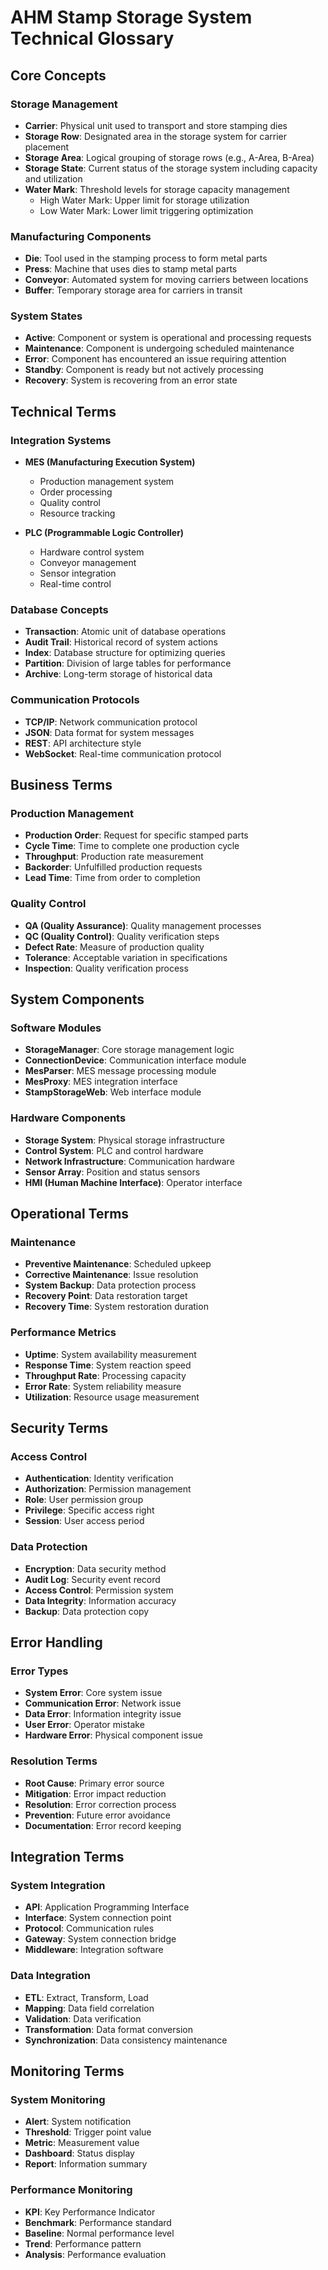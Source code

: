 # AHM Stamp Storage System Technical Glossary

## Core Concepts

### Storage Management

- **Carrier**: Physical unit used to transport and store stamping dies
- **Storage Row**: Designated area in the storage system for carrier placement
- **Storage Area**: Logical grouping of storage rows (e.g., A-Area, B-Area)
- **Storage State**: Current status of the storage system including capacity and utilization
- **Water Mark**: Threshold levels for storage capacity management
  - High Water Mark: Upper limit for storage utilization
  - Low Water Mark: Lower limit triggering optimization

### Manufacturing Components

- **Die**: Tool used in the stamping process to form metal parts
- **Press**: Machine that uses dies to stamp metal parts
- **Conveyor**: Automated system for moving carriers between locations
- **Buffer**: Temporary storage area for carriers in transit

### System States

- **Active**: Component or system is operational and processing requests
- **Maintenance**: Component is undergoing scheduled maintenance
- **Error**: Component has encountered an issue requiring attention
- **Standby**: Component is ready but not actively processing
- **Recovery**: System is recovering from an error state

## Technical Terms

### Integration Systems

- **MES (Manufacturing Execution System)**
  - Production management system
  - Order processing
  - Quality control
  - Resource tracking

- **PLC (Programmable Logic Controller)**
  - Hardware control system
  - Conveyor management
  - Sensor integration
  - Real-time control

### Database Concepts

- **Transaction**: Atomic unit of database operations
- **Audit Trail**: Historical record of system actions
- **Index**: Database structure for optimizing queries
- **Partition**: Division of large tables for performance
- **Archive**: Long-term storage of historical data

### Communication Protocols

- **TCP/IP**: Network communication protocol
- **JSON**: Data format for system messages
- **REST**: API architecture style
- **WebSocket**: Real-time communication protocol

## Business Terms

### Production Management

- **Production Order**: Request for specific stamped parts
- **Cycle Time**: Time to complete one production cycle
- **Throughput**: Production rate measurement
- **Backorder**: Unfulfilled production requests
- **Lead Time**: Time from order to completion

### Quality Control

- **QA (Quality Assurance)**: Quality management processes
- **QC (Quality Control)**: Quality verification steps
- **Defect Rate**: Measure of production quality
- **Tolerance**: Acceptable variation in specifications
- **Inspection**: Quality verification process

## System Components

### Software Modules

- **StorageManager**: Core storage management logic
- **ConnectionDevice**: Communication interface module
- **MesParser**: MES message processing module
- **MesProxy**: MES integration interface
- **StampStorageWeb**: Web interface module

### Hardware Components

- **Storage System**: Physical storage infrastructure
- **Control System**: PLC and control hardware
- **Network Infrastructure**: Communication hardware
- **Sensor Array**: Position and status sensors
- **HMI (Human Machine Interface)**: Operator interface

## Operational Terms

### Maintenance

- **Preventive Maintenance**: Scheduled upkeep
- **Corrective Maintenance**: Issue resolution
- **System Backup**: Data protection process
- **Recovery Point**: Data restoration target
- **Recovery Time**: System restoration duration

### Performance Metrics

- **Uptime**: System availability measurement
- **Response Time**: System reaction speed
- **Throughput Rate**: Processing capacity
- **Error Rate**: System reliability measure
- **Utilization**: Resource usage measurement

## Security Terms

### Access Control

- **Authentication**: Identity verification
- **Authorization**: Permission management
- **Role**: User permission group
- **Privilege**: Specific access right
- **Session**: User access period

### Data Protection

- **Encryption**: Data security method
- **Audit Log**: Security event record
- **Access Control**: Permission system
- **Data Integrity**: Information accuracy
- **Backup**: Data protection copy

## Error Handling

### Error Types

- **System Error**: Core system issue
- **Communication Error**: Network issue
- **Data Error**: Information integrity issue
- **User Error**: Operator mistake
- **Hardware Error**: Physical component issue

### Resolution Terms

- **Root Cause**: Primary error source
- **Mitigation**: Error impact reduction
- **Resolution**: Error correction process
- **Prevention**: Future error avoidance
- **Documentation**: Error record keeping

## Integration Terms

### System Integration

- **API**: Application Programming Interface
- **Interface**: System connection point
- **Protocol**: Communication rules
- **Gateway**: System connection bridge
- **Middleware**: Integration software

### Data Integration

- **ETL**: Extract, Transform, Load
- **Mapping**: Data field correlation
- **Validation**: Data verification
- **Transformation**: Data format conversion
- **Synchronization**: Data consistency maintenance

## Monitoring Terms

### System Monitoring

- **Alert**: System notification
- **Threshold**: Trigger point value
- **Metric**: Measurement value
- **Dashboard**: Status display
- **Report**: Information summary

### Performance Monitoring

- **KPI**: Key Performance Indicator
- **Benchmark**: Performance standard
- **Baseline**: Normal performance level
- **Trend**: Performance pattern
- **Analysis**: Performance evaluation
